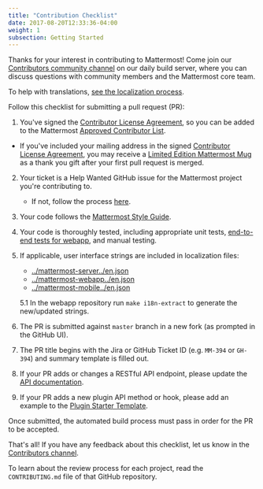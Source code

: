 ```yaml
---
title: "Contribution Checklist"
date: 2017-08-20T12:33:36-04:00
weight: 1
subsection: Getting Started
---
```


Thanks for your interest in contributing to Mattermost! Come join our [Contributors community channel](https://community.mattermost.com/core/channels/tickets) on our daily build server, where you can discuss questions with community members and the Mattermost core team.

To help with translations, [see the localization process](https://docs.mattermost.com/developer/localization.html).

Follow this checklist for submitting a pull request (PR):

1. You've signed the [Contributor License Agreement](http://www.mattermost.org/mattermost-contributor-agreement/), so you can be added to the Mattermost [Approved Contributor List](https://docs.google.com/spreadsheets/d/1NTCeG-iL_VS9bFqtmHSfwETo5f-8MQ7oMDE5IUYJi_Y/pubhtml?gid=0&single=true).
 - If you've included your mailing address in the signed [Contributor License Agreement](https://www.mattermost.org/mattermost-contributor-agreement/), you may receive a [Limited Edition Mattermost Mug](https://forum.mattermost.org/t/limited-edition-mattermost-mugs/143) as a thank you gift after your first pull request is merged.
2. Your ticket is a Help Wanted GitHub issue for the Mattermost project you're contributing to.
    - If not, follow the process [here](/contribute/getting-started/contributions-without-ticket).
3. Your code follows the [Mattermost Style Guide](http://docs.mattermost.com/developer/style-guide.html).
4. Your code is thoroughly tested, including appropriate unit tests, [end-to-end tests for webapp](/contribute/webapp/end-to-end-tests/), and manual testing.
5. If applicable, user interface strings are included in localization files:
    - [../mattermost-server../en.json](https://github.com/mattermost/mattermost-server/blob/master/i18n/en.json)
    - [../mattermost-webapp../en.json](https://github.com/mattermost/mattermost-webapp/blob/master/i18n/en.json)
    - [../mattermost-mobile../en.json](https://github.com/mattermost/mattermost-mobile/blob/master/assets/base/i18n/en.json)

    5.1 In the webapp repository run `make i18n-extract` to generate the new/updated strings.
6. The PR is submitted against `master` branch in a new fork (as prompted in the GitHub UI).
7. The PR title begins with the Jira or GitHub Ticket ID (e.g. `MM-394` or `GH-394`) and summary template is filled out.
8. If your PR adds or changes a RESTful API endpoint, please update the [API documentation](https://github.com/mattermost/mattermost-api-reference).
10. If your PR adds a new plugin API method or hook, please add an example to the [Plugin Starter Template](https://github.com/mattermost/mattermost-plugin-starter-template).

 Once submitted, the automated build process must pass in order for the PR to be accepted.
 
That's all! If you have any feedback about this checklist, let us know in the [Contributors channel](https://community.mattermost.com/core/channels/tickets).

To learn about the review process for each project, read the `CONTRIBUTING.md` file of that GitHub repository.
